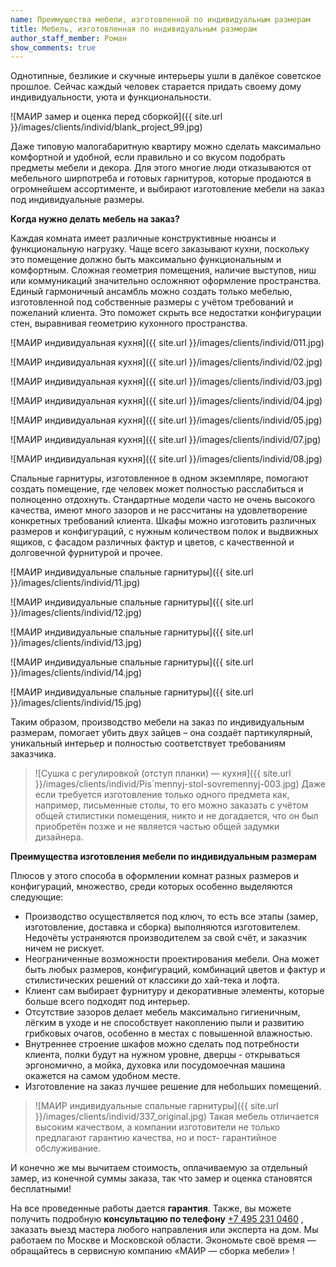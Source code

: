 ```yaml
---
name: Преимущества мебели, изготовленной по индивидуальным размерам
title: Мебель, изготовленная по индивидуальным размерам
author_staff_member: Роман
show_comments: true
---
```


Однотипные, безликие и скучные интерьеры ушли в далёкое советское прошлое. Сейчас каждый человек старается придать своему дому индивидуальности, уюта и функциональности.

 ![МАИР замер и оценка перед сборкой]({{ site.url }}/images/clients/individ/blank_project_99.jpg)

 Даже типовую малогабаритную квартиру можно сделать максимально комфортной и удобной, если правильно и со вкусом подобрать предметы мебели и декора. Для этого многие люди отказываются от мебельного ширпотреба и готовых гарнитуров, которые продаются в огромнейшем ассортименте, и выбирают изготовление мебели на заказ под индивидуальные размеры.

__Когда нужно делать мебель на заказ?__

Каждая комната имеет различные конструктивные нюансы и функциональную нагрузку. Чаще всего заказывают кухни, поскольку это помещение должно быть максимально функциональным и комфортным. Сложная геометрия помещения, наличие выступов, ниш или коммуникаций значительно осложняют оформление пространства. Единый гармоничный ансамбль можно создать только мебелью, изготовленной под собственные размеры с учётом требований и пожеланий клиента. Это поможет скрыть все недостатки конфигурации стен, выравнивая геометрию кухонного пространства.


 ![МАИР индивидуальная кухня]({{ site.url }}/images/clients/individ/011.jpg)
 
 ![МАИР индивидуальная кухня]({{ site.url }}/images/clients/individ/02.jpg)
 
 ![МАИР индивидуальная кухня]({{ site.url }}/images/clients/individ/03.jpg)
 
 ![МАИР индивидуальная кухня]({{ site.url }}/images/clients/individ/04.jpg)
 
 ![МАИР индивидуальная кухня]({{ site.url }}/images/clients/individ/05.jpg)
 
 ![МАИР индивидуальная кухня]({{ site.url }}/images/clients/individ/07.jpg)
 
 ![МАИР индивидуальная кухня]({{ site.url }}/images/clients/individ/08.jpg)

Спальные гарнитуры, изготовленное в одном экземпляре, помогают создать помещение, где человек может полностью расслабиться и полноценно отдохнуть. Стандартные модели часто не очень высокого качества, имеют много зазоров и не рассчитаны на удовлетворение конкретных требований клиента.
Шкафы можно изготовить различных размеров и конфигураций, с нужным количеством полок и выдвижных ящиков, с фасадом различных фактур и цветов, с качественной и долговечной фурнитурой и прочее.

 ![МАИР индивидуальные спальные гарнитуры]({{ site.url }}/images/clients/individ/11.jpg)

 ![МАИР индивидуальные спальные гарнитуры]({{ site.url }}/images/clients/individ/12.jpg)

 ![МАИР индивидуальные спальные гарнитуры]({{ site.url }}/images/clients/individ/13.jpg)

 ![МАИР индивидуальные спальные гарнитуры]({{ site.url }}/images/clients/individ/14.jpg)

 ![МАИР индивидуальные спальные гарнитуры]({{ site.url }}/images/clients/individ/15.jpg)

Таким образом, производство мебели на заказ по индивидуальным размерам, помогает убить двух зайцев – она создаёт партикулярный, уникальный интерьер и полностью соответствует требованиям заказчика.

>![Сушка с регулировкой (отступ планки) — кухня]({{ site.url }}/images/clients/individ/Pis`mennyj-stol-sovremennyj-003.jpg)
>Даже если требуется изготовление только одного предмета как, например, письменные столы, то его можно заказать с учётом общей стилистики помещения, никто и не догадается, что он был приобретён позже и не является частью общей задумки дизайнера.

__Преимущества изготовления мебели по индивидуальным размерам__

Плюсов у этого способа в оформлении комнат разных размеров и конфигураций, множество, среди которых особенно выделяются следующие:

- Производство осуществляется под ключ, то есть все этапы (замер, изготовление, доставка и сборка) выполняются изготовителем. Недочёты устраняются производителем за свой счёт, и заказчик ничем не рискует.
- Неограниченные возможности проектирования мебели. Она может быть любых размеров, конфигураций, комбинаций цветов и фактур и стилистических решений от классики до хай-тека и лофта.
- Клиент сам выбирает фурнитуру и декоративные элементы, которые больше всего подходят под интерьер.
- Отсутствие зазоров делает мебель максимально гигиеничным, лёгким в уходе и не способствует накоплению пыли и развитию грибковых очагов, особенно в местах с повышенной влажностью.
- Внутреннее строение шкафов можно сделать под потребности клиента, полки будут на нужном уровне, дверцы - открываться эргономично, а мойка, духовка или посудомоечная машина окажется на самом удобном месте.
- Изготовление на заказ лучшее решение для небольших помещений.

>![МАИР индивидуальные спальные гарнитуры]({{ site.url }}/images/clients/individ/337_original.jpg)
> Такая мебель отличается высоким качеством, а компании изготовители не только предлагают гарантию качества, но и пост- гарантийное обслуживание.

И конечно же мы вычитаем стоимость, оплачиваемую за отдельный замер, из конечной суммы заказа, так что замер и оценка становятся бесплатными!

На все проведенные работы дается **гарантия**. Также, вы можете получить подробную **консультацию по телефону** [+7 495 231 0460](tel:+74952310460) , заказать выезд мастера любого направления или эксперта на дом. Мы работаем по Москве и Московской области. Экономьте своё время — обращайтесь в сервисную компанию «МАИР — сборка мебели» !